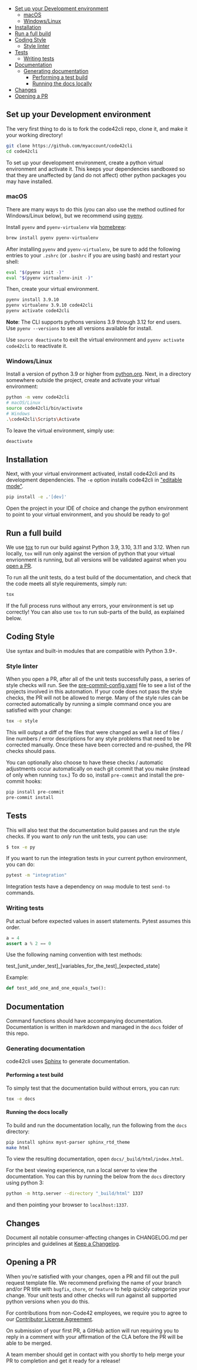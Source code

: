 - [Set up your Development environment](#set-up-your-development-environment)
  - [macOS](#macos)
  - [Windows/Linux](#windowslinux)
- [Installation](#installation)
- [Run a full build](#run-a-full-build)
- [Coding Style](#coding-style)
  - [Style linter](#style-linter)
- [Tests](#tests)
  - [Writing tests](#writing-tests)
- [Documentation](#documentation)
  - [Generating documentation](#generating-documentation)
    - [Performing a test build](#performing-a-test-build)
    - [Running the docs locally](#running-the-docs-locally)
- [Changes](#changes)
- [Opening a PR](#opening-a-pr)

## Set up your Development environment

The very first thing to do is to fork the code42cli repo, clone it, and make it your working directory!

```bash
git clone https://github.com/myaccount/code42cli
cd code42cli
```

To set up your development environment, create a python virtual environment and activate it. This keeps your dependencies sandboxed so that they are unaffected by (and do not affect) other python packages you may have installed.

### macOS

There are many ways to do this (you can also use the method outlined for Windows/Linux below), but we recommend using [pyenv](https://github.com/pyenv/pyenv).

Install `pyenv` and `pyenv-virtualenv` via [homebrew](https://brew.sh/):

```bash
brew install pyenv pyenv-virtualenv
```

After installing `pyenv` and `pyenv-virtualenv`, be sure to add the following entries to your `.zshrc` (or `.bashrc` if you are using bash) and restart your shell:

```bash
eval "$(pyenv init -)"
eval "$(pyenv virtualenv-init -)"
```

Then, create your virtual environment.

```bash
pyenv install 3.9.10
pyenv virtualenv 3.9.10 code42cli
pyenv activate code42cli
```

**Note**: The CLI supports pythons versions 3.9 through 3.12 for end users. Use `pyenv --versions` to see all versions available for install.

Use `source deactivate` to exit the virtual environment and `pyenv activate code42cli` to reactivate it.

### Windows/Linux

Install a version of python 3.9 or higher from [python.org](https://python.org).
Next, in a directory somewhere outside the project, create and activate your virtual environment:

```bash
python -m venv code42cli
# macOS/Linux
source code42cli/bin/activate
# Windows
.\code42cli\Scripts\Activate
```

To leave the virtual environment, simply use:
```bash
deactivate
```

## Installation

Next, with your virtual environment activated, install code42cli and its development dependencies. The `-e` option installs code42cli in
["editable mode"](https://pip.pypa.io/en/stable/reference/pip_install/#editable-installs).

```bash
pip install -e .'[dev]'
```

Open the project in your IDE of choice and change the python environment to
point to your virtual environment, and you should be ready to go!

## Run a full build

We use [tox](https://tox.readthedocs.io/en/latest/#) to run our build against Python 3.9, 3.10, 3.11 and 3.12. When run locally, `tox` will run only against the version of python that your virtual envrionment is running, but all versions will be validated against when you [open a PR](#opening-a-pr).

To run all the unit tests, do a test build of the documentation, and check that the code meets all style requirements, simply run:

```bash
tox
```
If the full process runs without any errors, your environment is set up correctly! You can also use `tox` to run sub-parts of the build, as explained below.

## Coding Style

Use syntax and built-in modules that are compatible with Python 3.9+.

### Style linter

When you open a PR, after all of the unit tests successfully pass, a series
of style checks will run. See the [pre-commit-config.yaml](.pre-commit-config.yaml) file to see a list of the projects involved in this automation. If your code does not pass the style checks, the PR will not be allowed to merge. Many of the style rules can be corrected automatically by running a simple command once you are satisfied with your change:

```bash
tox -e style
```

This will output a diff of the files that were changed as well a list of files / line numbers / error descriptions for any style problems that need to be corrected manually. Once these have been corrected and re-pushed, the PR checks should pass.

You can optionally also choose to have these checks / automatic adjustments
occur automatically on each git commit that you make (instead of only when running `tox`.) To do so, install `pre-commit` and install the pre-commit hooks:

```bash
pip install pre-commit
pre-commit install
```

## Tests

This will also test that the documentation build passes and run the style checks. If you want to _only_ run the unit tests, you can use:

```bash
$ tox -e py
```

If you want to run the integration tests in your current python environment, you can do:

```bash
pytest -m "integration"
```

Integration tests have a dependency on `nmap` module to test `send-to` commands.

### Writing tests

Put actual before expected values in assert statements. Pytest assumes this order.

```python
a = 4
assert a % 2 == 0
```

Use the following naming convention with test methods:

test\_\[unit_under_test\]\_\[variables_for_the_test\]\_\[expected_state\]

Example:

```python
def test_add_one_and_one_equals_two():
```

## Documentation

Command functions should have accompanying documentation. Documentation is written in markdown and managed in the `docs` folder of this repo.

### Generating documentation

code42cli uses [Sphinx](http://www.sphinx-doc.org/) to generate documentation.

#### Performing a test build

To simply test that the documentation build without errors, you can run:

```bash
tox -e docs
```

#### Running the docs locally

To build and run the documentation locally, run the following from the `docs` directory:

```bash
pip install sphinx myst-parser sphinx_rtd_theme
make html
```

To view the resulting documentation, open `docs/_build/html/index.html`.

For the best viewing experience, run a local server to view the documentation.
You can this by running the below from the `docs` directory using python 3:

```bash
python -m http.server --directory "_build/html" 1337
```

and then pointing your browser to `localhost:1337`.

## Changes

Document all notable consumer-affecting changes in CHANGELOG.md per principles and guidelines at
[Keep a Changelog](https://keepachangelog.com/en/1.0.0/).

## Opening a PR

When you're satisfied with your changes, open a PR and fill out the pull request template file. We recommend prefixing the name of your branch and/or PR title with `bugfix`, `chore`, or `feature` to help quickly categorize your change. Your unit tests and other checks will run against all supported python versions when you do this.

For contributions from non-Code42 employees, we require you to agree to our [Contributor License Agreement](https://code42.github.io/code42-cla/Code42_Individual_Contributor_License_Agreement).

On submission of your first PR, a GitHub action will run requiring you to reply in a comment with your affirmation of the CLA before the PR will be able to be merged.

A team member should get in contact with you shortly to help merge your PR to completion and get it ready for a release!
